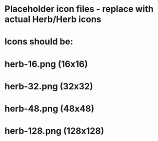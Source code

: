 # Placeholder icon files - replace with actual Herb/Herb icons
# Icons should be:
# herb-16.png (16x16)
# herb-32.png (32x32) 
# herb-48.png (48x48)
# herb-128.png (128x128)
